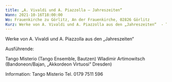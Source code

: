 ```yaml
---
title: „A. Vivaldi und A. Piazzolla – Jahreszeiten“
Wann: 2021-10-16T18:00:00
Wo: Frauenkirche zu Görlitz, An der Frauenkirche, 02826 Görlitz
Kurz: Werke von A. Vivaldi und A. Piazzolla aus den „Jahreszeiten“  - Tango Misterio (Tango Ensemble, Bautzen)  - Wladimir Artimowitsch (Bandoneon/Bajan, „Akkordeon Virtuosi“ Dresden)
---
```


Werke von A. Vivaldi und A. Piazzolla aus den „Jahreszeiten“ 

Ausführende:

Tango Misterio (Tango Ensemble, Bautzen) 
Wladimir Artimowitsch (Bandoneon/Bajan, „Akkordeon Virtuosi“ Dresden) 


Information:
		Tango Misterio 
Tel. 0179 7511 596